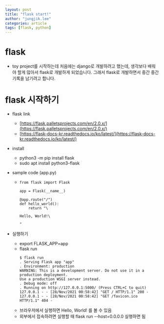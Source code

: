 ```yaml
---
layout: post
title: "flask start!"
author: "jungjik.lee"
categories: article
tags: [flask, python]
---
```


# flask
- toy project를 시작하는데 처음에는 django로 개발하려고 했는데, 생각보다 배워야 할게 많아서 flask로 개발하게 되었습니다.
그래서 flask로 개발하면서 중간 중간 기록을 남기려고 합니다.

# flask 시작하기
- flask link 
  - [https://flask.palletsprojects.com/en/2.0.x/](https://flask.palletsprojects.com/en/2.0.x/)
  - [https://flask-docs-kr.readthedocs.io/ko/latest/](https://flask-docs-kr.readthedocs.io/ko/latest/)
- install 
  - python3 -m pip install flask
  - sudo apt install python3-flask

- sample code (app.py)
  - <pre><code>from flask import Flask

    app = Flask(__name__)

    @app.route("/")
    def hello_world():
        return "\<p>Hello, World!\</p>"
    </code></pre>

- 실행하기
  - export FLASK_APP=app
  - flask run
    <pre><code>$ flask run
    . Serving Flask app "app"
    . Environment: production
    WARNING: This is a development server. Do not use it in a production deployment.
    Use a production WSGI server instead.
    . Debug mode: off
    . Running on http://127.0.0.1:5000/ (Press CTRL+C to quit)
    127.0.0.1 - - [28/Nov/2021 00:58:42] "GET / HTTP/1.1" 200 -
    127.0.0.1 - - [28/Nov/2021 00:58:42] "GET /favicon.ico HTTP/1.1" 404 -
    </code></pre>
  - 브라우저에서 실행하면 Hello, World! 를 볼 수 있음
  - 외부에서 접속하려면 실행할 때 flask run --host=0.0.0.0 실행하면 됨


